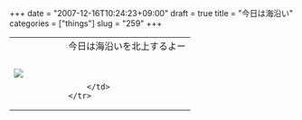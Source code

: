 +++
date = "2007-12-16T10:24:23+09:00"
draft = true
title = "今日は海沿い"
categories = ["things"]
slug = "259"
+++

<table width="100%">
	<tr>
		<td width="30%" valign="middle">
			<a rel="lightbox" href="https://keruru.net/images/47647e46de49a-071216-101306.jpg"><img src="https://keruru.net/images/47647e46de49a-thumb_071216-101306.jpg" border="0" /></a>
		</td>
		<td width="70%" valign="middle">
			今日は海沿いを北上するよー<br />
<br />
<br />

		</td>
	</tr>
</table>
